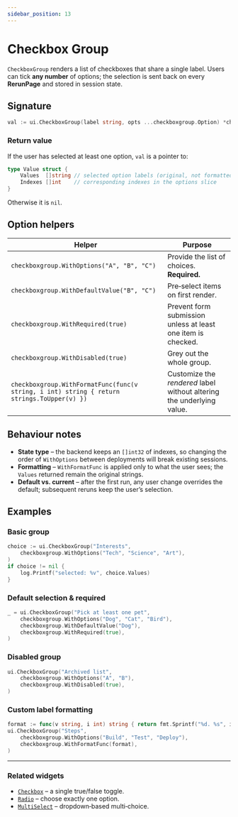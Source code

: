 ```yaml
---
sidebar_position: 13
---
```


# Checkbox Group

`CheckboxGroup` renders a list of checkboxes that share a single label. Users can tick **any number** of options; the selection is sent back on every **RerunPage** and stored in session state.

## Signature

```go
val := ui.CheckboxGroup(label string, opts ...checkboxgroup.Option) *checkboxgroup.Value
```

### Return value

If the user has selected at least one option, `val` is a pointer to:

```go
type Value struct {
    Values  []string // selected option labels (original, not formatted)
    Indexes []int    // corresponding indexes in the options slice
}
```
Otherwise it is `nil`.

## Option helpers

| Helper | Purpose |
|--------|---------|
| `checkboxgroup.WithOptions("A", "B", "C")` | Provide the list of choices. **Required.** |
| `checkboxgroup.WithDefaultValue("B", "C")` | Pre‑select items on first render. |
| `checkboxgroup.WithRequired(true)` | Prevent form submission unless at least one item is checked. |
| `checkboxgroup.WithDisabled(true)` | Grey out the whole group. |
| `checkboxgroup.WithFormatFunc(func(v string, i int) string { return strings.ToUpper(v) })` | Customize the *rendered* label without altering the underlying value. |

## Behaviour notes

* **State type** – the backend keeps an `[]int32` of indexes, so changing the order of `WithOptions` between deployments will break existing sessions.
* **Formatting** – `WithFormatFunc` is applied only to what the user sees; the `Values` returned remain the original strings.
* **Default vs. current** – after the first run, any user change overrides the default; subsequent reruns keep the user’s selection.

## Examples

### Basic group

```go
choice := ui.CheckboxGroup("Interests",
    checkboxgroup.WithOptions("Tech", "Science", "Art"),
)
if choice != nil {
    log.Printf("selected: %v", choice.Values)
}
```

### Default selection & required

```go
_ = ui.CheckboxGroup("Pick at least one pet",
    checkboxgroup.WithOptions("Dog", "Cat", "Bird"),
    checkboxgroup.WithDefaultValue("Dog"),
    checkboxgroup.WithRequired(true),
)
```

### Disabled group

```go
ui.CheckboxGroup("Archived list",
    checkboxgroup.WithOptions("A", "B"),
    checkboxgroup.WithDisabled(true),
)
```

### Custom label formatting

```go
format := func(v string, i int) string { return fmt.Sprintf("%d. %s", i+1, v) }
ui.CheckboxGroup("Steps",
    checkboxgroup.WithOptions("Build", "Test", "Deploy"),
    checkboxgroup.WithFormatFunc(format),
)
```

---

### Related widgets

* [`Checkbox`](./checkbox) – a single true/false toggle.
* [`Radio`](./radio) – choose exactly one option.
* [`MultiSelect`](./multi-select) – dropdown‑based multi‑choice.

